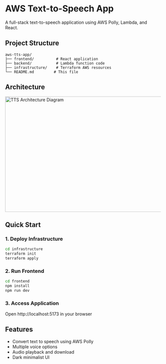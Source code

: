 # AWS Text-to-Speech App

A full-stack text-to-speech application using AWS Polly, Lambda, and React.

## Project Structure

```
aws-tts-app/
├── frontend/          # React application
├── backend/           # Lambda function code
├── infrastructure/    # Terraform AWS resources
└── README.md         # This file
```

## Architecture

<img width="601" height="373" alt="TTS Architecture Diagram" src="https://github.com/user-attachments/assets/1703aa51-2d8d-45bc-859b-306618071b83" />


## Quick Start

### 1. Deploy Infrastructure
```bash
cd infrastructure
terraform init
terraform apply
```

### 2. Run Frontend
```bash
cd frontend
npm install
npm run dev
```

### 3. Access Application
Open http://localhost:5173 in your browser

## Features

- Convert text to speech using AWS Polly
- Multiple voice options
- Audio playback and download
- Dark minimalist UI
